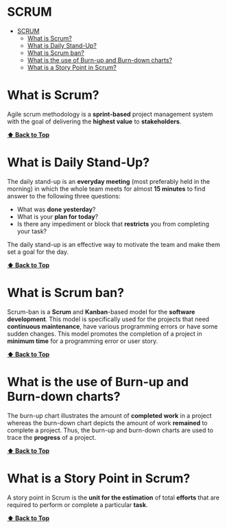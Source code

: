 # SCRUM

- [SCRUM](#scrum)
  - [What is Scrum?](#what-is-scrum)
  - [What is Daily Stand-Up?](#what-is-daily-stand-up)
  - [What is Scrum ban?](#what-is-scrum-ban)
  - [What is the use of Burn-up and Burn-down charts?](#what-is-the-use-of-burn-up-and-burn-down-charts)
  - [What is a Story Point in Scrum?](#what-is-a-story-point-in-scrum)

# What is **Scru**m?

Agile scrum methodology is a **sprint-based** project management system with the goal of delivering the **highest value** to **stakeholders**.

**[⬆ Back to Top](#scrum)**

# What is **Daily** Stand-Up?

The daily stand-up is an **everyday meeting** (most preferably held in the morning) in which the whole team meets for almost **15 minutes** to find answer to the following three questions:

- What was **done yesterday**?
- What is your **plan for today**?
- Is there any impediment or block that **restricts** you from completing your task?

The daily stand-up is an effective way to motivate the team and make them set a goal for the day.

**[⬆ Back to Top](#scrum)**

# What is **Scrum ban**?

Scrum-ban is a **Scrum** and **Kanban**-based model for the **software development**. This model is specifically used for the projects that need **continuous maintenance**, have various programming errors or have some sudden changes. This model promotes the completion of a project in **minimum time** for a programming error or user story.

**[⬆ Back to Top](#scrum)**

# What is the use of **Burn-up** and **Burn-down** charts?

The burn-up chart illustrates the amount of **completed work** in a project whereas the burn-down chart depicts the amount of work **remained** to complete a project. Thus, the burn-up and burn-down charts are used to trace the **progress** of a project.

**[⬆ Back to Top](#scrum)**

# What is a **Story Point** in Scrum?

A story point in Scrum is the **unit for the estimation** of total **efforts** that are required to perform or complete a particular **task**.

**[⬆ Back to Top](#scrum)**
